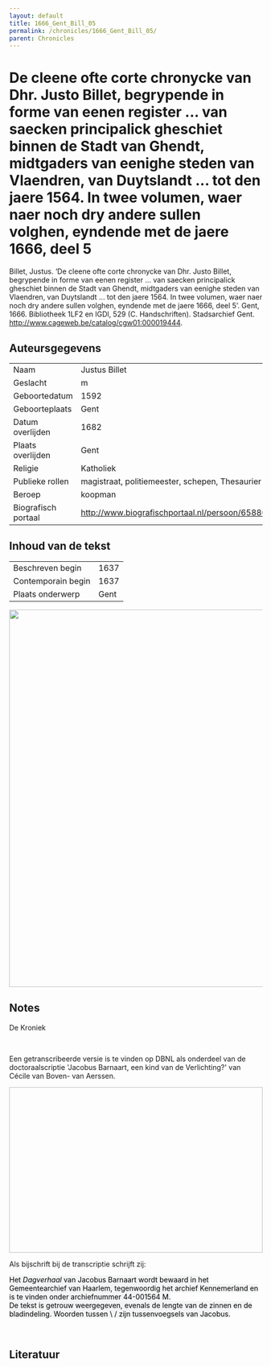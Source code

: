 ```yaml
---
layout: default
title: 1666_Gent_Bill_05
permalink: /chronicles/1666_Gent_Bill_05/
parent: Chronicles
--- 
```



# De cleene ofte corte chronycke van Dhr. Justo Billet, begrypende in forme van eenen register ... van saecken principalick gheschiet binnen de Stadt van Ghendt, midtgaders van eenighe steden van Vlaendren, van Duytslandt ... tot den jaere 1564. In twee volumen, waer naer noch dry andere sullen volghen, eyndende met de jaere 1666, deel 5 

Billet, Justus. ‘De cleene ofte corte chronycke van Dhr. Justo Billet, begrypende in forme van eenen register ... van saecken principalick gheschiet binnen de Stadt van Ghendt, midtgaders van eenighe steden van Vlaendren, van Duytslandt ... tot den jaere 1564. In twee volumen, waer naer noch dry andere sullen volghen, eyndende met de jaere 1666, deel 5’. Gent, 1666. Bibliotheek 1LF2 en lGDl, 529 (C. Handschriften). Stadsarchief Gent. http://www.cageweb.be/catalog/cgw01:000019444. 

## Auteursgegevens 

| | | 
| --------------- | --------------- | 
| Naam | Justus Billet | 
| Geslacht | m | 
 | Geboortedatum | 1592 | 
| Geboorteplaats | Gent | 
| Datum overlijden | 1682 | 
| Plaats overlijden | Gent | 
| Religie | Katholiek | 
| Publieke rollen | magistraat, politiemeester, schepen, Thesaurier | 
| Beroep | koopman | 
| Biografisch portaal | http://www.biografischportaal.nl/persoon/65880947 | 

## Inhoud van de tekst 

| | | 
| --------------- | --------------- | 
| Beschreven begin | 1637 | 
| Contemporain begin | 1637 | 
| Plaats onderwerp | Gent | 

[<img src="..\..\barplots_chronicles\1666_Gent_Bill_05.jpg" width="750"/>](..\..\barplots_chronicles\1666_Gent_Bill_05.jpg) 

## Notes 

<div data-schema-version="8"><p>De Kroniek</p>
<p>&nbsp;</p>
<p>Een getranscribeerde versie is te vinden op DBNL als onderdeel van de doctoraalscriptie 'Jacobus Barnaart, een kind van de Verlichting?' van Cécile van Boven- van Aerssen.</p>
<p><img alt="" data-attachment-key="XMKBAG3I" width="606" height="329"></p>
<p>Als bijschrift bij de transcriptie schrijft zij:</p>
<p><span style="color: #000000"><span style="background-color: #f3f4f5">Het&nbsp;</span></span><em><span style="color: #000000"><span style="background-color: #f3f4f5">Dagverhaal</span></span></em><span style="color: #000000"><span style="background-color: #f3f4f5">&nbsp;van Jacobus Barnaart wordt bewaard in het Gemeentearchief van Haarlem, tegenwoordig het archief Kennemerland en is te vinden onder archiefnummer 44-001564 M.<br>De tekst is getrouw weergegeven, evenals de lengte van de zinnen en de bladindeling. Woorden tussen \ / zijn tussenvoegsels van Jacobus.</span></span></p>
<p>&nbsp;</p>
</div> 

## Literatuur 

